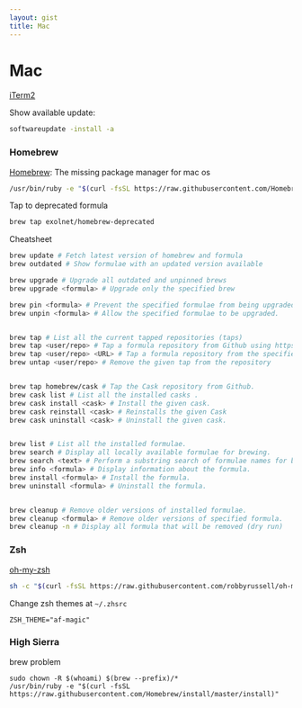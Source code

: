 ```yaml
---
layout: gist
title: Mac
---
```


# Mac

[iTerm2](https://www.iterm2.com/)

Show available update:
```bash
softwareupdate -install -a
```

### Homebrew

[Homebrew](https://brew.sh/): The missing package manager for mac os
```bash
/usr/bin/ruby -e "$(curl -fsSL https://raw.githubusercontent.com/Homebrew/install/master/install)"
```

Tap to deprecated formula
```bash
brew tap exolnet/homebrew-deprecated
```

Cheatsheet
```bash
brew update # Fetch latest version of homebrew and formula
brew outdated # Show formulae with an updated version available

brew upgrade # Upgrade all outdated and unpinned brews
brew upgrade <formula> # Upgrade only the specified brew

brew pin <formula> # Prevent the specified formulae from being upgraded
brew unpin <formula> # Allow the specified formulae to be upgraded.


brew tap # List all the current tapped repositories (taps)
brew tap <user/repo> # Tap a formula repository from Github using https for tap https://github.com/user/homebrew-repo
brew tap <user/repo> <URL> # Tap a formula repository from the specified URL
brew untap <user/repo> # Remove the given tap from the repository


brew tap homebrew/cask # Tap the Cask repository from Github.
brew cask list # List all the installed casks .
brew cask install <cask> # Install the given cask.
brew cask reinstall <cask> # Reinstalls the given Cask
brew cask uninstall <cask> # Uninstall the given cask.


brew list # List all the installed formulae.
brew search # Display all locally available formulae for brewing.
brew search <text> # Perform a substring search of formulae names for brewing.
brew info <formula> # Display information about the formula.
brew install <formula> # Install the formula.
brew uninstall <formula> # Uninstall the formula.


brew cleanup # Remove older versions of installed formulae.
brew cleanup <formula> # Remove older versions of specified formula.
brew cleanup -n # Display all formula that will be removed (dry run)
```

### Zsh

[oh-my-zsh](https://github.com/robbyrussell/oh-my-zsh)
```sh
sh -c "$(curl -fsSL https://raw.githubusercontent.com/robbyrussell/oh-my-zsh/master/tools/install.sh)"
```

Change zsh themes at `~/.zhsrc`
```
ZSH_THEME="af-magic"
```

### High Sierra

brew problem
```
sudo chown -R $(whoami) $(brew --prefix)/*
/usr/bin/ruby -e "$(curl -fsSL https://raw.githubusercontent.com/Homebrew/install/master/install)"
```
